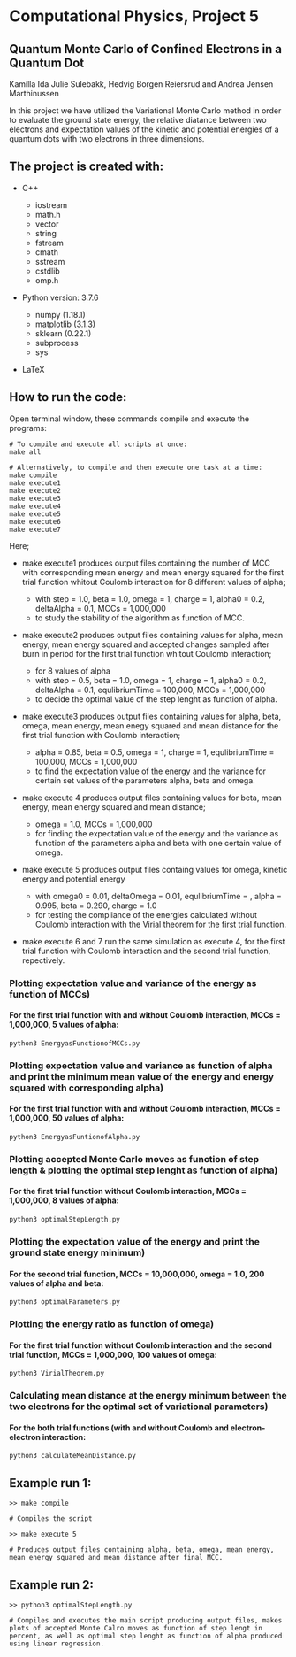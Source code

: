 # Computational Physics, Project 5
## Quantum Monte Carlo of Confined Electrons in a Quantum Dot

Kamilla Ida Julie Sulebakk, Hedvig Borgen Reiersrud and Andrea Jensen Marthinussen

In this project we have utilized the Variational Monte Carlo method in order to evaluate the ground state energy, the relative diatance between two electrons and expectation values of the kinetic and potential energies of a quantum dots with two electrons in three dimensions. 

## The project is created with:
* C++
   * iostream
   * math.h
   * vector
   * string
   * fstream
   * cmath
   * sstream
   * cstdlib
   * omp.h
    
* Python version: 3.7.6
  * numpy (1.18.1)
  * matplotlib (3.1.3)
  * sklearn (0.22.1)
  * subprocess
  * sys
  
* LaTeX

## How to run the code:
Open terminal window, these commands compile and execute the programs: 
```
# To compile and execute all scripts at once:
make all 

# Alternatively, to compile and then execute one task at a time:
make compile
make execute1
make execute2
make execute3
make execute4
make execute5
make execute6
make execute7

```
Here; 
* make execute1 produces output files containing the number of MCC with corresponding mean energy and mean energy squared for the first trial function whitout Coulomb interaction for 8 different values of alpha;
  * with step = 1.0, beta = 1.0, omega = 1, charge = 1, alpha0 = 0.2, deltaAlpha = 0.1, MCCs = 1,000,000
  * to study the stability of the algorithm as function of MCC. 
  
* make execute2 produces output files containing values for alpha, mean energy, mean energy squared and accepted changes sampled after burn in period for the first trial function whitout Coulomb interaction;
  * for 8 values of alpha
  * with step = 0.5, beta = 1.0, omega = 1, charge = 1, alpha0 = 0.2, deltaAlpha = 0.1, equlibriumTime = 100,000, MCCs = 1,000,000
  * to decide the optimal value of the step lenght as function of alpha.

* make execute3 produces output files containing values for alpha, beta, omega, mean energy, mean enegy squared and mean distance for the first trial function with Coulomb interaction; 
  * alpha = 0.85, beta = 0.5, omega = 1, charge = 1, equlibriumTime = 100,000, MCCs = 1,000,000
  * to find the expectation value of the energy and the variance for certain set values of the parameters alpha, beta and omega.
  
* make execute 4 produces output files containing values for beta, mean energy, mean energy squared and mean distance;
  * omega = 1.0, MCCs = 1,000,000
  * for finding the expectation value of the energy and the variance as function of the parameters alpha and beta with one certain value of omega.
  
* make execute 5 produces output files containg values for omega, kinetic energy and potential energy
  * with omega0 = 0.01, deltaOmega = 0.01, equlibriumTime = , alpha = 0.995, beta = 0.290, charge = 1.0
  * for testing the compliance of the energies calculated without Coulomb interaction with the Virial theorem for the first trial function.

* make execute 6 and 7 run the same simulation as execute 4, for the first trial function with Coulomb interaction and the second trial function, repectively. 



### Plotting expectation value and variance of the energy as function of MCCs)
#### For the first trial function with and without Coulomb interaction, MCCs = 1,000,000, 5 values of alpha:
```
python3 EnergyasFunctionofMCCs.py
```

### Plotting expectation value and variance as function of alpha and print the minimum mean value of the energy and energy squared with corresponding alpha)
#### For the first trial function with and without Coulomb interaction, MCCs = 1,000,000, 50 values of alpha:
```
python3 EnergyasFuntionofAlpha.py
```

### Plotting accepted Monte Carlo moves as function of step length & plotting the optimal step lenght as function of alpha)
#### For the first trial function without Coulomb interaction, MCCs = 1,000,000, 8 values of alpha:
```
python3 optimalStepLength.py
```

### Plotting the expectation value of the energy and print the ground state energy minimum)
#### For the second trial function, MCCs = 10,000,000, omega = 1.0, 200 values of alpha and beta:
```
python3 optimalParameters.py
```

### Plotting the energy ratio as function of omega)
#### For the first trial function without Coulomb interaction and the second trial function, MCCs = 1,000,000, 100 values of omega:
```
python3 VirialTheorem.py
```

### Calculating mean distance at the energy minimum between the two electrons for the optimal set of variational parameters)
#### For the both trial functions (with and without Coulomb and electron-electron interaction:
```
python3 calculateMeanDistance.py
```




## Example run 1: 
```
>> make compile      

# Compiles the script

>> make execute 5

# Produces output files containing alpha, beta, omega, mean energy, mean energy squared and mean distance after final MCC.
```

## Example run 2:
```
>> python3 optimalStepLength.py   

# Compiles and executes the main script producing output files, makes plots of accepted Monte Calro moves as function of step lengt in percent, as well as optimal step lenght as function of alpha produced using linear regression. 

```
